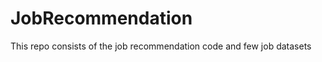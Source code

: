 # JobRecommendation      
This repo consists of the job recommendation code and few job datasets
 
 
